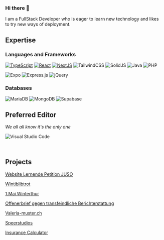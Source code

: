 ### Hi there 👋
I am a FullStack Developer who is eager to learn new technology and likes to try new ways of deployment.

## Expertise
### Languages and Frameworks
[![TypeScript](https://img.shields.io/badge/TypeScript-blue?style=for-the-badge&logo=typescript&logoColor=white)](https://www.typescriptlang.org/)
[![React](https://img.shields.io/badge/React-gray?style=for-the-badge&logo=react)](https://reactjs.org/)
[![NextJS](https://img.shields.io/badge/NextJS-black?style=for-the-badge&logo=nextdotjs)](https://nextjs.org/)
![TailwindCSS](https://img.shields.io/badge/tailwindcss-%2338B2AC.svg?style=for-the-badge&logo=tailwind-css&logoColor=white)
![SolidJS](https://img.shields.io/badge/SolidJS-2c4f7c?style=for-the-badge&logo=solid&logoColor=c8c9cb)
![Java](https://img.shields.io/badge/java-%23ED8B00.svg?style=for-the-badge&logo=openjdk&logoColor=white)
![PHP](https://img.shields.io/badge/php-%23777BB4.svg?style=for-the-badge&logo=php&logoColor=white)


![Expo](https://img.shields.io/badge/expo-1C1E24?style=for-the-badge&logo=expo&logoColor=#D04A37)
![Express.js](https://img.shields.io/badge/express.js-%23404d59.svg?style=for-the-badge&logo=express&logoColor=%2361DAFB)
![jQuery](https://img.shields.io/badge/jquery-%230769AD.svg?style=for-the-badge&logo=jquery&logoColor=white)


### Databases
![MariaDB](https://img.shields.io/badge/MariaDB-003545?style=for-the-badge&logo=mariadb&logoColor=white)
![MongoDB](https://img.shields.io/badge/MongoDB-%234ea94b.svg?style=for-the-badge&logo=mongodb&logoColor=white)
![Supabase](https://img.shields.io/badge/Supabase-3ECF8E?style=for-the-badge&logo=supabase&logoColor=white)

## Preferred Editor
*We all all know it's the only one*

![Visual Studio Code](https://img.shields.io/badge/Visual%20Studio%20Code-0078d7.svg?style=for-the-badge&logo=visual-studio-code&logoColor=white)


<br/>

## Projects

[Website Lernende Petition JUSO](https://lernende-petition-juso.vercel.app/?lang=de)

[Wintiblibtrot](https://github.com/Jelenal1/jusowintinrw23)

[1.Mai Winterthur](https://github.com/Jelenal1/1mai_website)

[Offenerbrief gegen transfeindliche Berichterstattung](https://github.com/Jelenal1/offenerbrief_gegen_transfeindliche_berichterstattung)

<a href="https://github.com/Jelenal1/ValeriaHtml">Valeria-muster.ch</a>

<a href="https://github.com/Jelenal1/Speerstudios_Art_Multimedia">Speerstudios</a>

<a href="https://github.com/Jelenal1/Versicherungsrechner_bbw">Insurance Calculator</a>

